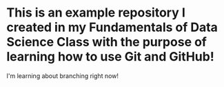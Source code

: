 # This is an example repository I created in my Fundamentals of Data Science Class with the purpose of learning how to use Git and GitHub!

I'm learning about branching right now!